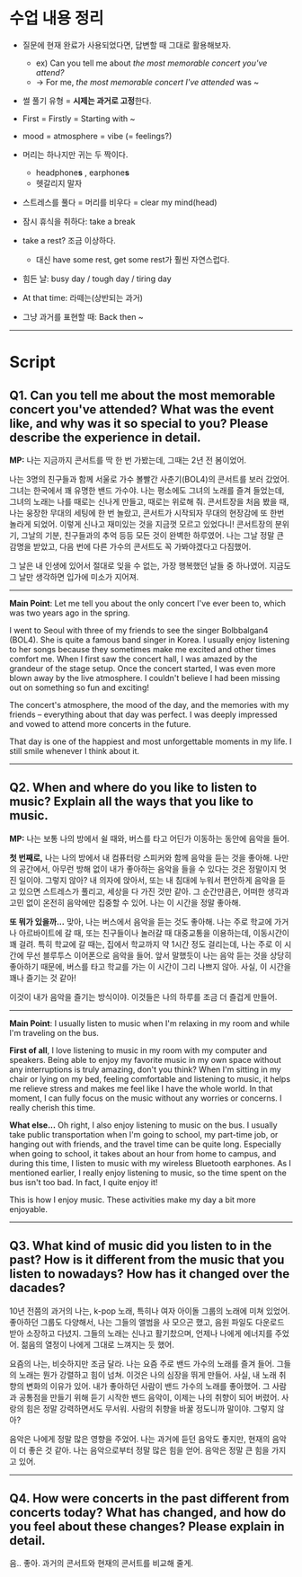 # 수업 내용 정리
- 질문에 현재 완료가 사용되었다면, 답변할 때 그대로 활용해보자.
	- ex) Can you tell me about *the most memorable concert you've attend?*
	- -> For me, *the most memorable concert I've attended* was ~

- 썰 풀기 유형 = **시제는 과거로 고정**한다.

- First = Firstly = Starting with ~

- mood = atmosphere = vibe (= feelings?)

- 머리는 하나지만 귀는 두 짝이다.
	- headphone**s** , earphone**s**
	- 헷갈리지 말자

- 스트레스를 풀다 = 머리를 비우다 = clear my mind(head)

- 잠시 휴식을 취하다: take a break
- take a rest? 조금 이상하다.
	- 대신 have some rest, get some rest가 훨씬 자연스럽다.

- 힘든 날: busy day / tough day / tiring day

- At that time: 라떼는(상반되는 과거)
- 그냥 과거를 표현할 때: Back then ~ 

---
# Script
## Q1. Can you tell me about the most memorable concert you've attended? What was the event like, and why was it so special to you? Please describe the experience in detail.

**MP:** 나는 지금까지 콘서트를 딱 한 번 가봤는데, 그때는 2년 전 봄이었어.

나는 3명의 친구들과 함께 서울로 가수 볼빨간 사춘기(BOL4)의 콘서트를 보러 갔었어.
그녀는 한국에서 꽤 유명한 밴드 가수야.
나는 평소에도 그녀의 노래를 즐겨 들었는데, 그녀의 노래는 나를 때로는 신나게 만들고, 때로는 위로해 줘.
콘서트장을 처음 봤을 때, 나는 웅장한 무대의 세팅에 한 번 놀랐고, 콘서트가 시작되자 무대의 현장감에 또 한번 놀라게 되었어. 이렇게 신나고 재미있는 것을 지금껏 모르고 있었다니!
콘서트장의 분위기, 그날의 기분, 친구들과의 추억 등등 모든 것이 완벽한 하루였어.
나는 그날 정말 큰 감명을 받았고, 다음 번에 다른 가수의 콘서트도 꼭 가봐야겠다고 다짐했어.

그 날은 내 인생에 있어서 절대로 잊을 수 없는, 가장 행복했던 날들 중 하나였어.
지금도 그 날만 생각하면 입가에 미소가 지어져.

---
**Main Point**: Let me tell you about the only concert I've ever been to, which was two years ago in the spring.

I went to Seoul with three of my friends to see the singer Bolbbalgan4 (BOL4). She is quite a famous band singer in Korea. I usually enjoy listening to her songs because they sometimes make me excited and other times comfort me. When I first saw the concert hall, I was amazed by the grandeur of the stage setup. Once the concert started, I was even more blown away by the live atmosphere. I couldn't believe I had been missing out on something so fun and exciting!

The concert's atmosphere, the mood of the day, and the memories with my friends – everything about that day was perfect. I was deeply impressed and vowed to attend more concerts in the future.

That day is one of the happiest and most unforgettable moments in my life. I still smile whenever I think about it.

---
## Q2. When and where do you like to listen to music? Explain all the ways that you like to music.

**MP:** 나는 보통 나의 방에서 쉴 때와, 버스를 타고 어딘가 이동하는 동안에 음악을 들어.

**첫 번째로,** 나는 나의 방에서 내 컴퓨터랑 스피커와 함께 음악을 듣는 것을 좋아해.
나만의 공간에서, 아무런 방해 없이 내가 좋아하는 음악을 들을 수 있다는 것은 정말이지 멋진 일이야. 그렇지 않아?
내 의자에 앉아서, 또는 내 침대에 누워서 편안하게 음악을 듣고 있으면 스트레스가 풀리고, 세상을 다 가진 것만 같아.
그 순간만큼은, 어떠한 생각과 고민 없이 온전히 음악에만 집중할 수 있어. 나는 이 시간을 정말 좋아해.

**또 뭐가 있을까...** 맞아, 나는 버스에서 음악을 듣는 것도 좋아해.
나는 주로 학교에 가거나 아르바이트에 갈 때, 또는 친구들이나 놀러갈 때 대중교통을 이용하는데, 이동시간이 꽤 걸려.
특히 학교에 갈 때는, 집에서 학교까지 약 1시간 정도 걸리는데, 나는 주로 이 시간에 무선 블루투스 이어폰으로 음악을 들어.
앞서 말했듯이 나는 음악 듣는 것을 상당히 좋아하기 때문에, 버스를 타고 학교를 가는 이 시간이 그리 나쁘지 않아. 사실, 이 시간을 꽤나 즐기는 것 같아!

이것이 내가 음악을 즐기는 방식이야. 이것들은 나의 하루를 조금 더 즐겁게 만들어.

---
**Main Point**: I usually listen to music when I'm relaxing in my room and while I'm traveling on the bus.

**First of all**, I love listening to music in my room with my computer and speakers. Being able to enjoy my favorite music in my own space without any interruptions is truly amazing, don't you think? When I'm sitting in my chair or lying on my bed, feeling comfortable and listening to music, it helps me relieve stress and makes me feel like I have the whole world. In that moment, I can fully focus on the music without any worries or concerns. I really cherish this time.

**What else...** Oh right, I also enjoy listening to music on the bus. I usually take public transportation when I'm going to school, my part-time job, or hanging out with friends, and the travel time can be quite long. Especially when going to school, it takes about an hour from home to campus, and during this time, I listen to music with my wireless Bluetooth earphones. As I mentioned earlier, I really enjoy listening to music, so the time spent on the bus isn't too bad. In fact, I quite enjoy it!

This is how I enjoy music. These activities make my day a bit more enjoyable.

---
## Q3. What kind of music did you listen to in the past? How is it different from the music that you listen to nowadays? How has it changed over the dacades?

10년 전쯤의 과거의 나는, k-pop 노래, 특히나 여자 아이돌 그룹의 노래에 미쳐 있었어.
좋아하던 그룹도 다양해서, 나는 그들의 앨범을 사 모으곤 했고, 음원 파일도 다운로드 받아 소장하고 다녔지.
그들의 노래는 신나고 활기찼으며, 언제나 나에게 에너지를 주었어.
젊음의 열정이 나에게 그대로 느껴지는 듯 했어.

요즘의 나는, 비슷하지만 조금 달라. 나는 요즘 주로 밴드 가수의 노래를 즐겨 들어.
그들의 노래는 뭔가 강렬하고 힘이 넘쳐. 이것은 나의 심장을 뛰게 만들어.
사실, 내 노래 취향의 변화의 이유가 있어. 내가 좋아하던 사람이 밴드 가수의 노래를 좋아했어.
그 사람과 공통점을 만들기 위해 듣기 시작한 밴드 음악이, 이제는 나의 취향이 되어 버렸어.
사랑의 힘은 정말 강력하면서도 무서워. 사람의 취향을 바꿀 정도니까 말이야. 그렇지 않아?

음악은 나에게 정말 많은 영향을 주었어. 나는 과거에 듣던 음악도 좋지만, 현재의 음악이 더 좋은 것 같아.
나는 음악으로부터 정말 많은 힘을 얻어. 음악은 정말 큰 힘을 가지고 있어.

---
## Q4. How were concerts in the past different from concerts today? What has changed, and how do you feel about these changes? Please explain in detail.

음.. 좋아. 과거의 콘서트와 현재의 콘서트를 비교해 줄게.

